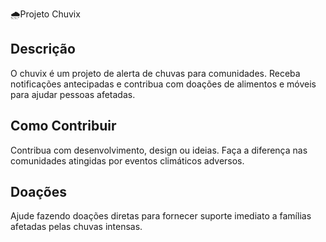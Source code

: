 🌧Projeto Chuvix

## Descrição

O chuvix é um projeto de alerta de chuvas para comunidades. Receba notificações antecipadas e contribua com doações de alimentos e móveis para ajudar pessoas afetadas.

## Como Contribuir

Contribua com desenvolvimento, design ou ideias. Faça a diferença nas comunidades atingidas por eventos climáticos adversos.

## Doações

Ajude fazendo doações diretas para fornecer suporte imediato a famílias afetadas pelas chuvas intensas.
